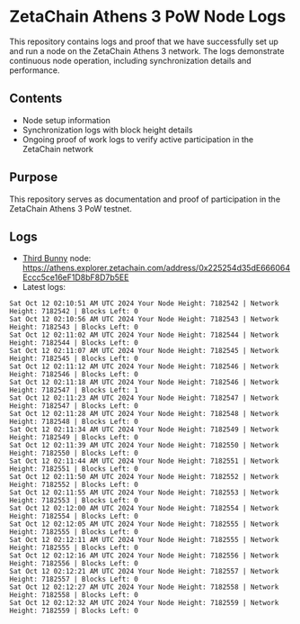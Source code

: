 # ZetaChain Athens 3 PoW Node Logs
This repository contains logs and proof that we have successfully set up and run a node on the ZetaChain Athens 3 network. The logs demonstrate continuous node operation, including synchronization details and performance.

## Contents
- Node setup information
- Synchronization logs with block height details
- Ongoing proof of work logs to verify active participation in the ZetaChain network

## Purpose
This repository serves as documentation and proof of participation in the ZetaChain Athens 3 PoW testnet.

## Logs

- [Third Bunny](https://thirdbunny.xyz/) node: https://athens.explorer.zetachain.com/address/0x225254d35dE666064Eccc5ce16eF1D8bF8D7b5EE
- Latest logs:
```
Sat Oct 12 02:10:51 AM UTC 2024 Your Node Height: 7182542 | Network Height: 7182542 | Blocks Left: 0
Sat Oct 12 02:10:56 AM UTC 2024 Your Node Height: 7182543 | Network Height: 7182543 | Blocks Left: 0
Sat Oct 12 02:11:02 AM UTC 2024 Your Node Height: 7182544 | Network Height: 7182544 | Blocks Left: 0
Sat Oct 12 02:11:07 AM UTC 2024 Your Node Height: 7182545 | Network Height: 7182545 | Blocks Left: 0
Sat Oct 12 02:11:12 AM UTC 2024 Your Node Height: 7182546 | Network Height: 7182546 | Blocks Left: 0
Sat Oct 12 02:11:18 AM UTC 2024 Your Node Height: 7182546 | Network Height: 7182547 | Blocks Left: 1
Sat Oct 12 02:11:23 AM UTC 2024 Your Node Height: 7182547 | Network Height: 7182547 | Blocks Left: 0
Sat Oct 12 02:11:28 AM UTC 2024 Your Node Height: 7182548 | Network Height: 7182548 | Blocks Left: 0
Sat Oct 12 02:11:34 AM UTC 2024 Your Node Height: 7182549 | Network Height: 7182549 | Blocks Left: 0
Sat Oct 12 02:11:39 AM UTC 2024 Your Node Height: 7182550 | Network Height: 7182550 | Blocks Left: 0
Sat Oct 12 02:11:44 AM UTC 2024 Your Node Height: 7182551 | Network Height: 7182551 | Blocks Left: 0
Sat Oct 12 02:11:50 AM UTC 2024 Your Node Height: 7182552 | Network Height: 7182552 | Blocks Left: 0
Sat Oct 12 02:11:55 AM UTC 2024 Your Node Height: 7182553 | Network Height: 7182553 | Blocks Left: 0
Sat Oct 12 02:12:00 AM UTC 2024 Your Node Height: 7182554 | Network Height: 7182554 | Blocks Left: 0
Sat Oct 12 02:12:05 AM UTC 2024 Your Node Height: 7182555 | Network Height: 7182555 | Blocks Left: 0
Sat Oct 12 02:12:11 AM UTC 2024 Your Node Height: 7182555 | Network Height: 7182555 | Blocks Left: 0
Sat Oct 12 02:12:16 AM UTC 2024 Your Node Height: 7182556 | Network Height: 7182556 | Blocks Left: 0
Sat Oct 12 02:12:21 AM UTC 2024 Your Node Height: 7182557 | Network Height: 7182557 | Blocks Left: 0
Sat Oct 12 02:12:27 AM UTC 2024 Your Node Height: 7182558 | Network Height: 7182558 | Blocks Left: 0
Sat Oct 12 02:12:32 AM UTC 2024 Your Node Height: 7182559 | Network Height: 7182559 | Blocks Left: 0
```

